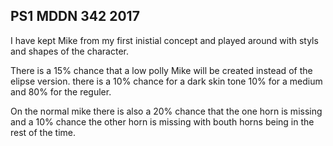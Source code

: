 ## PS1 MDDN 342 2017
I have kept Mike from my first inistial concept and played around with styls and shapes of the character. 


There is a 15% chance that a low polly Mike will be created instead of the elipse version. there is a 10% chance for a dark skin tone 10% for a medium and 80% for the reguler. 

On the normal mike there is also a 20% chance that the one horn is missing and a 10% chance the other horn is missing with bouth horns being in the rest of the time.